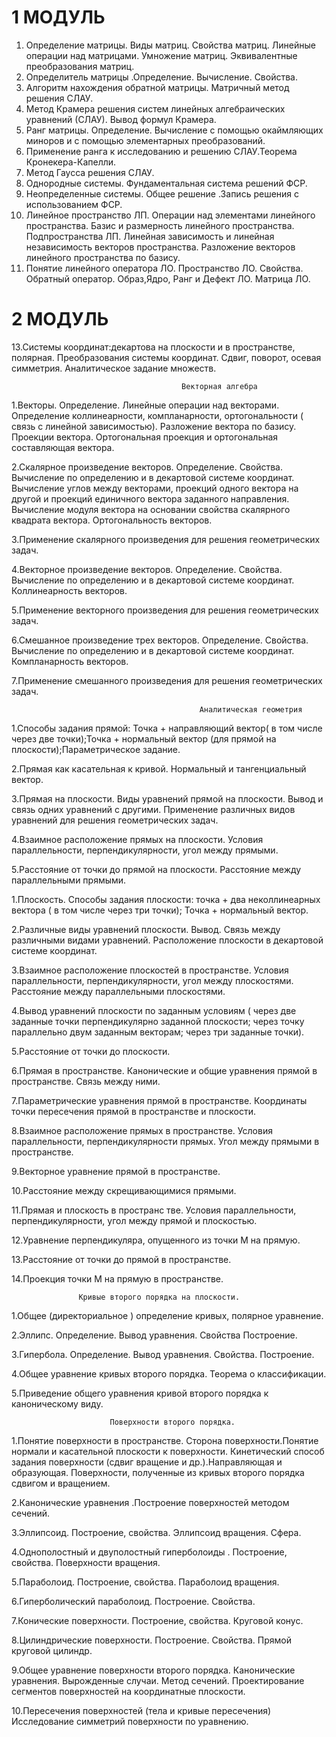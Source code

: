 # 1 МОДУЛЬ 
              
1.	Определение  матрицы. Виды матриц. Свойства матриц. Линейные операции над матрицами. Умножение матриц. Эквивалентные преобразования матриц.
2.	Определитель матрицы .Определение. Вычисление. Свойства. 
3.	Алгоритм нахождения обратной матрицы. Матричный метод решения СЛАУ.
4.	Метод Крамера решения систем линейных алгебраических уравнений (СЛАУ). Вывод формул Крамера.
5.	Ранг матрицы. Определение. Вычисление  с помощью окаймляющих миноров и с помощью элементарных преобразований. 
6.	Применение ранга  к исследованию и решению СЛАУ.Теорема Кронекера-Капелли.
7.	Метод Гаусса решения СЛАУ.
8.	Однородные системы. Фундаментальная система решений  ФСР.
9.	Неопределенные системы. Общее решение .Запись решения с использованием ФСР.
10.	Линейное пространство ЛП. Операции над элементами  линейного пространства. Базис и размерность линейного пространства. Подпространства ЛП. Линейная зависимость и линейная независимость векторов пространства.  Разложение векторов линейного пространства по базису.
11.	Понятие линейного оператора ЛО. Пространство ЛО. Свойства. Обратный оператор. Образ,Ядро, Ранг и Дефект ЛО. Матрица ЛО.


 # 2 МОДУЛЬ 
 
13.Системы координат:декартова на плоскости и в пространстве, полярная. Преобразования системы координат. Сдвиг, поворот, осевая симметрия. Аналитическое задание множеств. 

                                          Векторная алгебра
                                          
1.Векторы. Определение. Линейные операции  над векторами. Определение коллинеарности, компланарности, ортогональности ( связь с линейной зависимостью). Разложение вектора по базису. Проекции вектора. Ортогональная проекция и ортогональная составляющая вектора.

2.Скалярное произведение векторов. Определение. Свойства. Вычисление по определению и в декартовой системе координат. Вычисление углов между векторами, проекций одного вектора на другой и проекций единичного вектора заданного направления. Вычисление модуля вектора на основании свойства скалярного квадрата вектора. Ортогональность векторов. 

3.Применение скалярного произведения для решения геометрических задач. 

4.Векторное произведение векторов. Определение. Свойства. Вычисление по определению и в декартовой системе координат. Коллинеарность векторов.

5.Применение векторного произведения для решения геометрических задач.

6.Смешанное произведение трех векторов. Определение. Свойства. Вычисление по определению и в декартовой системе координат. Компланарность векторов.

7.Применение смешанного произведения для решения геометрических задач.  

                                              Аналитическая геометрия
                                              
1.Способы задания прямой: Точка + направляющий вектор( в том числе через две точки);Точка + нормальный вектор (для прямой на плоскости);Параметрическое задание.

2.Прямая как касательная к кривой. Нормальный и тангенциальный вектор. 

3.Прямая на плоскости. Виды уравнений прямой на плоскости. Вывод и связь одних уравнений с другими. Применение различных видов уравнений для решения геометрических задач.

4.Взаимное расположение прямых на плоскости. Условия параллельности, перпендикулярности, угол между прямыми.

5.Расстояние от точки до прямой на плоскости. Расстояние между параллельными прямыми.


1.Плоскость. Способы задания плоскости:  точка + два неколлинеарных вектора ( в том числе через три точки); Точка + нормальный вектор.

2.Различные виды уравнений плоскости. Вывод. Связь между различными видами уравнений. Расположение плоскости в декартовой системе координат.

3.Взаимное расположение плоскостей в пространстве. Условия параллельности, перпендикулярности, угол между плоскостями. Расстояние между параллельными плоскостями.

4.Вывод уравнений плоскости по заданным условиям  ( через две заданные точки перпендикулярно заданной плоскости; через точку параллельно двум заданным векторам; через три заданные точки).

5.Расстояние от точки до плоскости.

6.Прямая в пространстве. Канонические и общие уравнения прямой в пространстве. Связь между ними.

7.Параметрические уравнения прямой в пространстве. Координаты точки пересечения прямой в пространстве и плоскости.

8.Взаимное расположение прямых в пространстве. Условия параллельности, перпендикулярности прямых. Угол между прямыми в пространстве.

9.Векторное уравнение прямой в пространстве.

10.Расстояние между скрещивающимися прямыми.

11.Прямая и плоскость в пространс тве. Условия параллельности, перпендикулярности, угол между прямой и плоскостью.

12.Уравнение перпендикуляра, опущенного из точки М на прямую.

13.Расстояние от точки до прямой в пространстве.

14.Проекция точки М на прямую в пространстве.

                   Кривые второго порядка на плоскости.   
                   
1.Общее (директориальное ) определение кривых, полярное уравнение. 

2.Эллипс. Определение. Вывод уравнения. Свойства Построение.

3.Гипербола. Определение. Вывод уравнения. Свойства. Построение.

4.Общее уравнение кривых второго порядка. Теорема о классификации.

5.Приведение общего уравнения кривой второго порядка к каноническому виду.

                          Поверхности второго порядка. 
                          
1.Понятие поверхности в пространстве. Сторона поверхности.Понятие нормали и касательной плоскости к поверхности. Кинетический способ задания поверхности (сдвиг вращение и др.).Направляющая и образующая. Поверхности, полученные из кривых второго порядка сдвигом и вращением.

2.Канонические уравнения .Построение поверхностей методом сечений.

3.Эллипсоид. Построение, свойства. Эллипсоид вращения. Сфера.

4.Однополостный и двуполостный гиперболоиды . Построение, свойства. Поверхности вращения.

5.Параболоид. Построение, свойства. Параболоид вращения.

6.Гиперболический параболоид. Построение. Свойства.

7.Конические поверхности. Построение, свойства. Круговой конус.

8.Цилиндрические поверхности. Построение. Свойства. Прямой круговой цилиндр.

9.Общее уравнение поверхности второго порядка. Канонические уравнения. Вырожденные случаи. Метод сечений. Проектирование сегментов поверхностей на координатные плоскости.

10.Пересечения поверхностей (тела и кривые пересечения) Исследование симметрий поверхности по уравнению.

